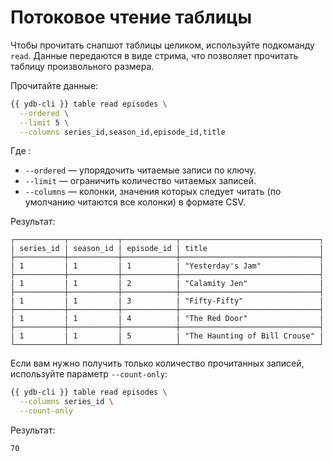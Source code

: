 # Потоковое чтение таблицы

Чтобы прочитать снапшот таблицы целиком, используйте подкоманду `read`. Данные передаются в виде стрима, что позволяет прочитать таблицу произвольного размера.

Прочитайте данные:

```bash
{{ ydb-cli }} table read episodes \
  --ordered \
  --limit 5 \
  --columns series_id,season_id,episode_id,title
```

Где :

* `--ordered` — упорядочить читаемые записи по ключу.
* `--limit` — ограничить количество читаемых записей.
* `--columns` — колонки, значения которых следует читать (по умолчанию читаются все колонки) в формате CSV.

Результат:

```text
┌───────────┬───────────┬────────────┬───────────────────────────────┐
| series_id | season_id | episode_id | title                         |
├───────────┼───────────┼────────────┼───────────────────────────────┤
| 1         | 1         | 1          | "Yesterday's Jam"             |
├───────────┼───────────┼────────────┼───────────────────────────────┤
| 1         | 1         | 2          | "Calamity Jen"                |
├───────────┼───────────┼────────────┼───────────────────────────────┤
| 1         | 1         | 3          | "Fifty-Fifty"                 |
├───────────┼───────────┼────────────┼───────────────────────────────┤
| 1         | 1         | 4          | "The Red Door"                |
├───────────┼───────────┼────────────┼───────────────────────────────┤
| 1         | 1         | 5          | "The Haunting of Bill Crouse" |
└───────────┴───────────┴────────────┴───────────────────────────────┘
```

Если вам нужно получить только количество прочитанных записей, используйте параметр `--count-only`:

```bash
{{ ydb-cli }} table read episodes \
  --columns series_id \
  --count-only
```

Результат:

```text
70
```
